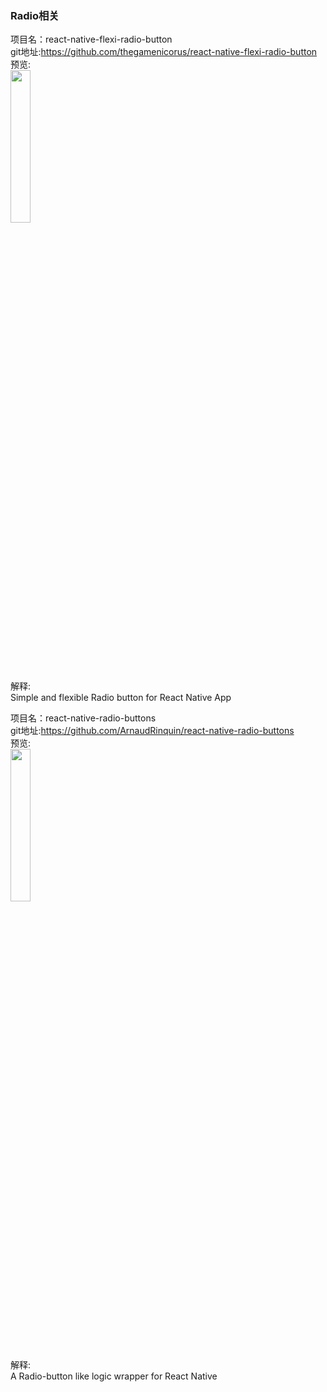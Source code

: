 ### Radio相关<br>

项目名：react-native-flexi-radio-button<br>
git地址:https://github.com/thegamenicorus/react-native-flexi-radio-button<br>
预览:<br>
<img src="https://cloud.githubusercontent.com/assets/21040043/18546744/cb912fce-7b69-11e6-9331-49e2337dcb04.gif" width="25%"/><br>
解释:<br>
Simple and flexible Radio button for React Native App <br>


项目名：react-native-radio-buttons<br>
git地址:https://github.com/ArnaudRinquin/react-native-radio-buttons<br>
预览:<br>
<img src="https://github.com/ArnaudRinquin/react-native-radio-buttons/raw/master/images/example.png" width="25%"/><br>
解释:<br>
A Radio-button like logic wrapper for React Native  <br>
